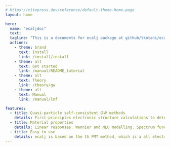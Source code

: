 ```yaml
---
# https://vitepress.dev/reference/default-theme-home-page
layout: home

hero:
  name: "ecaljdoc"
  text: 
  tagline: "This is a documents for ecalj package at github/tkotani/ecalj : xxx under construction xxx"
  actions:
    - theme: brand
      text: Install
      link: /install/install
    - theme: alt
      text: Get started
      link: /manual/README_tutorial
    - theme: alt
      text: Theory
      link: /theory/gw
    - theme: alt
      text: Manual
      link: /manual/lmf

features:
  - title: Quasi-particle self-consistent 𝘎𝘞 methods
    details: First-principles electronic structure calculations to determine the best independent particle picture for describing electronic excitations
  - title: Material properties
    details: Linear responses. Wannier and MLO modelling. Spectrum functions, life time due to e-e scattering.
  - title: Easy to use 
    details: ecalj is based on the th PMT method, which is a all electron method with LMTO + LAPW, where we use only < 3Ry cutoff for APW. Automatically applicable to wide range of materials. Read in POSCAR for VASP (converter). Automatic band path. Plot GW band without the Wannier interpolation.
---
```

